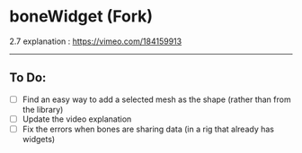 # boneWidget (Fork)

2.7 explanation : https://vimeo.com/184159913

---

## To Do:

- [ ] Find an easy way to add a selected mesh as the shape (rather than from the library)
- [ ] Update the video explanation
- [ ] Fix the errors when bones are sharing data (in a rig that already has widgets)
